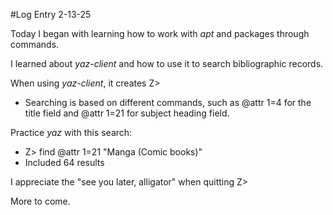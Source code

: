 #Log Entry 2-13-25

Today I began with learning how to work with *apt* and packages through commands. 

I learned about *yaz-client* and how to use it to search bibliographic records. 

When using *yaz-client*, it creates Z>

* Searching is based on different commands, such as @attr 1=4 for the title field and
@attr 1=21 for subject heading field.

Practice *yaz* with this search:

* Z> find @attr 1=21 "Manga (Comic books)"
* Included 64 results

I appreciate the "see you later, alligator" when quitting Z>

More to come.
